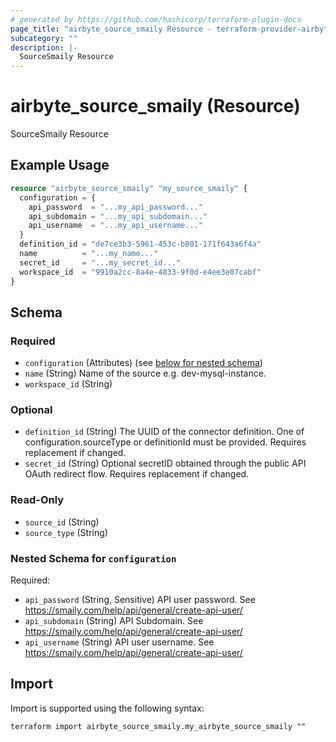 ```yaml
---
# generated by https://github.com/hashicorp/terraform-plugin-docs
page_title: "airbyte_source_smaily Resource - terraform-provider-airbyte"
subcategory: ""
description: |-
  SourceSmaily Resource
---
```


# airbyte_source_smaily (Resource)

SourceSmaily Resource

## Example Usage

```terraform
resource "airbyte_source_smaily" "my_source_smaily" {
  configuration = {
    api_password  = "...my_api_password..."
    api_subdomain = "...my_api_subdomain..."
    api_username  = "...my_api_username..."
  }
  definition_id = "de7ce3b3-5961-453c-b801-171f643a6f4a"
  name          = "...my_name..."
  secret_id     = "...my_secret_id..."
  workspace_id  = "9910a2cc-8a4e-4833-9f0d-e4ee3e07cabf"
}
```

<!-- schema generated by tfplugindocs -->
## Schema

### Required

- `configuration` (Attributes) (see [below for nested schema](#nestedatt--configuration))
- `name` (String) Name of the source e.g. dev-mysql-instance.
- `workspace_id` (String)

### Optional

- `definition_id` (String) The UUID of the connector definition. One of configuration.sourceType or definitionId must be provided. Requires replacement if changed.
- `secret_id` (String) Optional secretID obtained through the public API OAuth redirect flow. Requires replacement if changed.

### Read-Only

- `source_id` (String)
- `source_type` (String)

<a id="nestedatt--configuration"></a>
### Nested Schema for `configuration`

Required:

- `api_password` (String, Sensitive) API user password. See https://smaily.com/help/api/general/create-api-user/
- `api_subdomain` (String) API Subdomain. See https://smaily.com/help/api/general/create-api-user/
- `api_username` (String) API user username. See https://smaily.com/help/api/general/create-api-user/

## Import

Import is supported using the following syntax:

```shell
terraform import airbyte_source_smaily.my_airbyte_source_smaily ""
```
